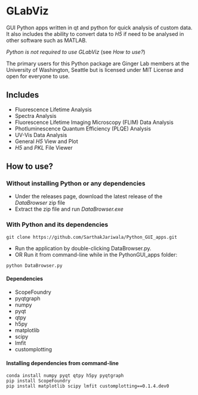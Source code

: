 # GLabViz
GUI Python apps written in qt and python for quick analysis of custom data. It also includes the ability to convert data to *H5* if need to be analysed in other software such as MATLAB.

*Python is not required to use GLabViz* (see *How to use?*)

The primary users for this Python package are Ginger Lab members at the University of Washington, Seattle but is licensed under MIT License and open for everyone to use.

## Includes
* Fluorescence Lifetime Analysis
* Spectra Analysis
* Fluorescence Lifetime Imaging Microscopy (FLIM) Data Analysis
* Photluminescence Quantum Efficiency (PLQE) Analysis
* UV-Vis Data Analysis
* General *H5* View and Plot
* *H5* and *PKL* File Viewer

## How to use?
### Without installing Python or any dependencies
* Under the releases page, download the latest release of the _*DataBrowser*_ zip file
* Extract the zip file and run *DataBrowser.exe*
### With Python and its dependencies
```
git clone https://github.com/SarthakJariwala/Python_GUI_apps.git
```
* Run the application by double-clicking DataBrowser.py.
* OR Run it from command-line while in the PythonGUI_apps folder:
```
python DataBrowser.py
```

#### Dependencies
* ScopeFoundry
* pyqtgraph 
* numpy
* pyqt
* qtpy
* h5py
* matplotlib
* scipy
* lmfit
* customplotting

#### Installing dependencies from command-line
```
conda install numpy pyqt qtpy h5py pyqtgraph
pip install ScopeFoundry
pip install matplotlib scipy lmfit customplotting==0.1.4.dev0
```
